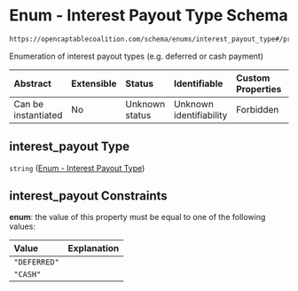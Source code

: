 # Enum - Interest Payout Type Schema

```txt
https://opencaptablecoalition.com/schema/enums/interest_payout_type#/properties/interest_payout
```

Enumeration of interest payout types (e.g. deferred or cash payment)

| Abstract            | Extensible | Status         | Identifiable            | Custom Properties | Additional Properties | Access Restrictions | Defined In                                                                                                                            |
| :------------------ | :--------- | :------------- | :---------------------- | :---------------- | :-------------------- | :------------------ | :------------------------------------------------------------------------------------------------------------------------------------ |
| Can be instantiated | No         | Unknown status | Unknown identifiability | Forbidden         | Allowed               | none                | [ConvertibleIssuance.schema.json*](../../schema/objects/transactions/issuance/ConvertibleIssuance.schema.json "open original schema") |

## interest_payout Type

`string` ([Enum - Interest Payout Type](convertibleissuance-properties-enum---interest-payout-type.md))

## interest_payout Constraints

**enum**: the value of this property must be equal to one of the following values:

| Value        | Explanation |
| :----------- | :---------- |
| `"DEFERRED"` |             |
| `"CASH"`     |             |

